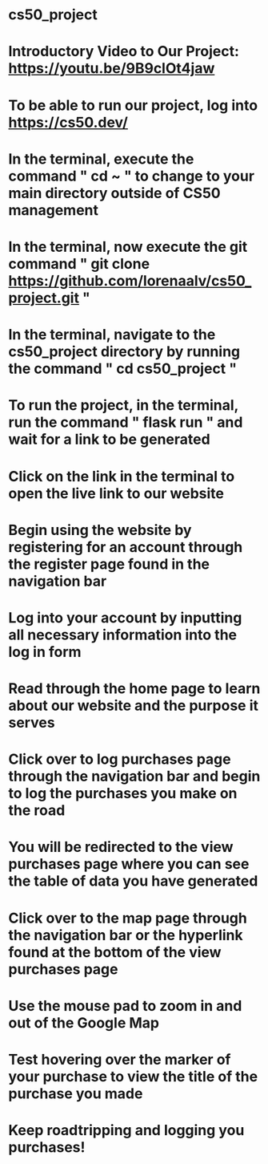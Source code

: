 # cs50_project
# Introductory Video to Our Project: https://youtu.be/9B9clOt4jaw
# To be able to run our project, log into https://cs50.dev/
# In the terminal, execute the command " cd ~ " to change to your main directory outside of CS50 management
# In the terminal, now execute the git command " git clone https://github.com/lorenaalv/cs50_project.git "
# In the terminal, navigate to the cs50_project directory by running the command " cd cs50_project "
# To run the project, in the terminal, run the command " flask run " and wait for a link to be generated
# Click on the link in the terminal to open the live link to our website
# Begin using the website by registering for an account through the register page found in the navigation bar
# Log into your account by inputting all necessary information into the log in form
# Read through the home page to learn about our website and the purpose it serves
# Click over to log purchases page through the navigation bar and begin to log the purchases you make on the road
# You will be redirected to the view purchases page where you can see the table of data you have generated
# Click over to the map page through the navigation bar or the hyperlink found at the bottom of the view purchases page
# Use the mouse pad to zoom in and out of the Google Map
# Test hovering over the marker of your purchase to view the title of the purchase you made
# Keep roadtripping and logging you purchases!
